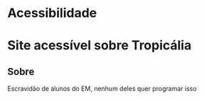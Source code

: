 # Acessibilidade
# Site acessível sobre Tropicália
## Sobre
Escravidão de alunos do EM, nenhum deles quer programar isso
